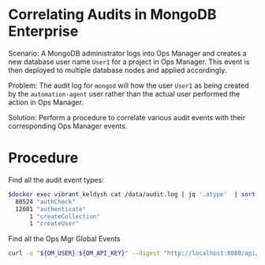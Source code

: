 Correlating Audits in MongoDB Enterprise
===

Scenario: A MongoDB administrator logs into Ops Manager and creates
a new database user name `User1`  for a project in Ops Manager. This event is
then deployed to multiple database nodes and applied accordingly.


Problem: 
The audit log for `mongod` will how the user `User1` as being
created by the `automation-agent` user rather than the
actual user performed the action in Ops Manager.

Solution:
Perform a procedure to correlate various audit events with their
corresponding Ops Manager events.

Procedure
===

Find all the audit event types:

```bash
$docker exec vibrant_keldysh cat /data/audit.log | jq '.atype'  | sort | uniq -c
  80524 "authCheck"
  12601 "authenticate"
      1 "createCollection"
      1 "createUser"
```

Find all the Ops Mgr Global Events

```bash
curl -u "${OM_USER}:${OM_API_KEY}" --digest "http://localhost:8080/api/public/v1.0/globalEvents?pageNum=1" | jq '.'
```

